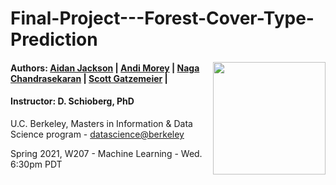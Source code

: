 Final-Project---Forest-Cover-Type-Prediction
====================================================

<img align="right" width="180" src="./images/ucb.png"/>

#### Authors: [Aidan Jackson](https://github.com/aidan-jackson-data) | [Andi Morey](https://github.com/andimorey) | [Naga Chandrasekaran](https://github.com/nagachandrasekaran) | [Scott Gatzemeier](https://github.com/sngatzemeier) | 
#### Instructor: D. Schioberg, PhD <br> 
U.C. Berkeley, Masters in Information & Data Science program - [datascience@berkeley](https://datascience.berkeley.edu/) 

Spring 2021, W207 - Machine Learning - Wed. 6:30pm PDT
